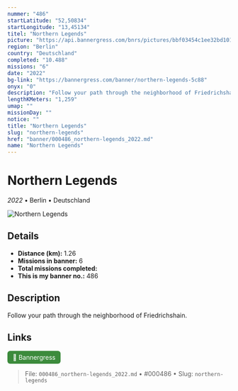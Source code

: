 ```yaml
---
nummer: "486"
startLatitude: "52,50834"
startLongitude: "13,45134"
titel: "Northern Legends"
picture: "https://api.bannergress.com/bnrs/pictures/bbf03454c1ee32bd101d8b31f92dd5cf"
region: "Berlin"
country: "Deutschland"
completed: "10.488"
missions: "6"
date: "2022"
bg-link: "https://bannergress.com/banner/northern-legends-5c88"
onyx: "0"
description: "Follow your path through the neighborhood of Friedrichshain."
lengthKMeters: "1,259"
umap: ""
missionDay: ""
notice: ""
title: "Northern Legends"
slug: "northern-legends"
href: "banner/000486_northern-legends_2022.md"
name: "Northern Legends"
---
```

# Northern Legends

*2022* • Berlin • Deutschland

![Northern Legends](https://api.bannergress.com/bnrs/pictures/bbf03454c1ee32bd101d8b31f92dd5cf)



## Details
- **Distance (km):** 1.26
- **Missions in banner:** 6
- **Total missions completed:** 
- **This is my banner no.:** 486



## Description
Follow your path through the neighborhood of Friedrichshain.



## Links
<a href="https://bannergress.com/banner/northern-legends-5c88" target="_blank" style="display:inline-block;margin-right:8px;padding:6px 12px;background:#3c8b3c;color:#fff;text-decoration:none;border-radius:6px;">🔗 Bannergress</a>



> File: `000486_northern-legends_2022.md` • #000486 • Slug: `northern-legends`

